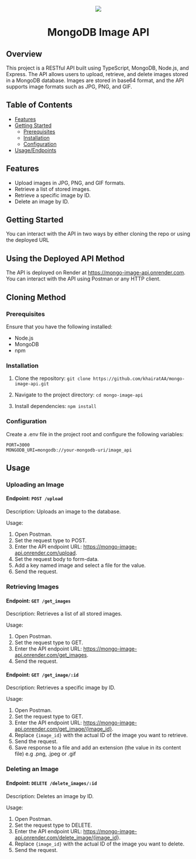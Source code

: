 <p align="center">
  <a href="https://skillicons.dev">
    <img src="https://skillicons.dev/icons?i=mongodb,typescript,postman,nodejs,npm" />
  </a>
</p>
<h1 align="center">MongoDB Image API</h1>

## Overview

This project is a RESTful API built using TypeScript, MongoDB, Node.js, and Express. The API allows users to upload, retrieve, and delete images stored in a MongoDB database. Images are stored in base64 format, and the API supports image formats such as JPG, PNG, and GIF.

## Table of Contents

- <a href="#Features">Features</a>
- <a href="#Getting Started">Getting Started</a>
  - <a href="#prerequisites">Prerequisites</a>
  - <a href="#installation">Installation</a>
  - <a href="#configuration">Configuration</a>
- <a href="#Usage">Usage/Endpoints</a>

## Features

- Upload images in JPG, PNG, and GIF formats.
- Retrieve a list of stored images.
- Retrieve a specific image by ID.
- Delete an image by ID.

## Getting Started

You can interact with the API in two ways by either cloning the repo or using the deployed URL

## Using the Deployed API Method

The API is deployed on Render at <https://mongo-image-api.onrender.com>. You can interact with the API using Postman or any HTTP client.

## Cloning Method

### Prerequisites

Ensure that you have the following installed:

- Node.js
- MongoDB
- npm

### Installation

1. Clone the repository:
   `git clone https://github.com/khairatAA/mongo-image-api.git`

2. Navigate to the project directory:
   `cd mongo-image-api`

3. Install dependencies:
   `npm install`

### Configuration

Create a .env file in the project root and configure the following variables:

```
PORT=3000
MONGODB_URI=mongodb://your-mongodb-uri/image_api
```

## Usage

### Uploading an Image

#### Endpoint: `POST /upload`

Description: Uploads an image to the database.

Usage:

1. Open Postman.
2. Set the request type to POST.
3. Enter the API endpoint URL: <https://mongo-image-api.onrender.com/upload>.
4. Set the request body to form-data.
5. Add a key named image and select a file for the value.
6. Send the request.

### Retrieving Images

#### Endpoint: `GET /get_images`

Description: Retrieves a list of all stored images.

Usage:

1. Open Postman.
2. Set the request type to GET.
3. Enter the API endpoint URL: <https://mongo-image-api.onrender.com/get_images>.
4. Send the request.

#### Endpoint: `GET /get_image/:id`

Description: Retrieves a specific image by ID.

Usage:

1. Open Postman.
2. Set the request type to GET.
3. Enter the API endpoint URL: <https://mongo-image-api.onrender.com/get_image/{image_id}>.
4. Replace `{image_id}` with the actual ID of the image you want to retrieve.
5. Send the request.
6. Save response to a file and add an extension (the value in its content file) e.g .png, .jpeg or .gif

### Deleting an Image

#### Endpoint: `DELETE /delete_images/:id`

Description: Deletes an image by ID.

Usage:

1. Open Postman.
2. Set the request type to DELETE.
3. Enter the API endpoint URL: <https://mongo-image-api.onrender.com/delete_image/{image_id}>.
4. Replace `{image_id}` with the actual ID of the image you want to delete.
5. Send the request.
